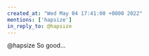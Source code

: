 ```yaml
---
created_at: "Wed May 04 17:41:00 +0000 2022"
mentions: ['hapsize']
in_reply_to: @hapsize
---
```


@hapsize So good...